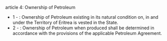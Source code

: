 article 4: Ownership of Petroleum 

<ul>
			<li>1 - : Ownership of Petroleum existing in its natural condition on, in and under the Territory of Eritrea is vested in the State. <ul>
			</ul></li>			<li>2 - : Ownership of Petroleum when produced shall be determined in accordance with the provisions of the applicable Petroleum Agreement.<ul>
			</ul></li></ul>